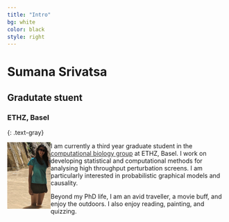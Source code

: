 ```yaml
---
title: "Intro"
bg: white
color: black
style: right
---
```


# Sumana Srivatsa
## Gradutate stuent
### ETHZ, Basel
{: .text-gray}

<img align = "left" src = "img/Option1.jpg" width = 100>

I am currently a third year graduate student in the <a href="https://www.bsse.ethz.ch/cbg" style="color: #2E2D2D; text-decoration: underline;"> computational biology group</a> at ETHZ, Basel. I work on developing statistical and computational methods for analysing high throughput perturbation screens. I am particularly interested in probabilistic graphical models and causality. 

Beyond my PhD life, I am an avid traveller, a movie buff, and enjoy the outdoors. I also enjoy reading, painting, and quizzing. 
